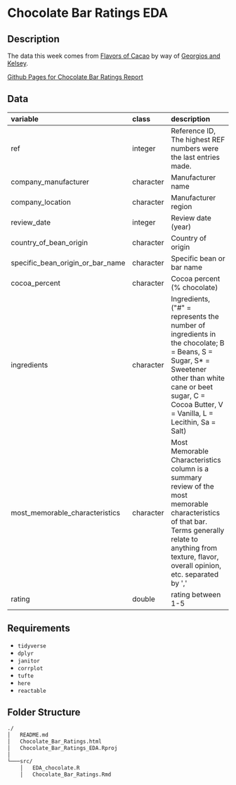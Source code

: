 # Chocolate Bar Ratings EDA
## Description

The data this week comes from [Flavors of Cacao](http://flavorsofcacao.com/chocolate_database.html) by way of [Georgios and Kelsey](https://github.com/rfordatascience/tidytuesday/issues/408).

[Github Pages for Chocolate Bar Ratings Report](https://xnuray98s.github.io/Chocolate_Bar_Ratings_EDA/)
## Data

|variable                         |class     |description |
|:--------------------------------|:---------|:-----------|
|ref                              |integer   |Reference ID, The highest REF numbers were the last entries made. |
|company_manufacturer             |character | Manufacturer name |
|company_location                 |character | Manufacturer region |
|review_date                      |integer   | Review date (year) |
|country_of_bean_origin           |character | Country of origin |
|specific_bean_origin_or_bar_name |character | Specific bean or bar name|
|cocoa_percent                    |character | Cocoa percent (% chocolate) |
|ingredients                      |character | Ingredients, ("#" = represents the number of ingredients in the chocolate; B = Beans, S = Sugar, S* = Sweetener other than white cane or beet sugar, C = Cocoa Butter, V = Vanilla, L = Lecithin, Sa = Salt) |
|most_memorable_characteristics   |character | Most Memorable Characteristics column is a summary review of the most memorable characteristics of that bar. Terms generally relate to anything from texture, flavor, overall opinion, etc. separated by ','|
|rating                           |double    | rating between 1-5 |

## Requirements

- ```tidyverse```
- ```dplyr```
- ```janitor```
- ```corrplot```
- ```tufte```
- ```here```
- ```reactable```

## Folder Structure

```bash
./
│   README.md
│   Chocolate_Bar_Ratings.html   
│   Chocolate_Bar_Ratings_EDA.Rproj
│
└───src/
    │   EDA_chocolate.R
    │   Chocolate_Bar_Ratings.Rmd
```
